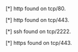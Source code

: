 [*] http found on tcp/80.



[*] http found on tcp/443.



[*] ssh found on tcp/2222.



[*] https found on tcp/443.



